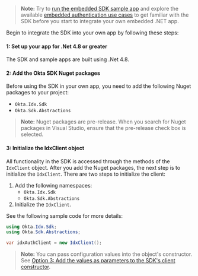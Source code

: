 > **Note:** Try to [run the embedded SDK sample app](/docs/guides/oie-embedded-common-run-samples/aspnet/main/#run-the-embedded-sdk-sample-app) and explore the available [embedded authentication use cases](/docs/guides/oie-embedded-sdk-use-case-basic-sign-in/aspnet/main/) to get familiar with the SDK before you start to integrate your own embedded .NET app.

Begin to integrate the SDK into your own app by following these steps:

#### 1: Set up your app for .Net 4.8 or greater

The SDK and sample apps are built using .Net 4.8.

#### 2: Add the Okta SDK Nuget packages

Before using the SDK in your own app, you need to add the following
Nuget packages to your project:

* `Okta.Idx.Sdk`
* `Okta.Sdk.Abstractions`

> **Note:** Nuget packages are pre-release. When you search for Nuget
packages in Visual Studio, ensure that the pre-release check box is selected.

#### 3: Initialize the IdxClient object

All functionality in the SDK is accessed through the methods of the
`IdxClient` object. After you add the Nuget packages, the next step
is to initialize the `IdxClient`. There are two steps to initialize the client:

1. Add the following namespaces:
   * `Okta.Idx.Sdk`
   * `Okta.Sdk.Abstractions`
1. Initialize the `IdxClient`.

See the following sample code for more details:

```csharp
using Okta.Idx.Sdk;
using Okta.Sdk.Abstractions;

var idxAuthClient = new IdxClient();
```

> **Note:** You can pass configuration values into the object's constructor. See [Option 3: Add the values as parameters to the SDK's client constructor](#option-3-add-the-values-as-parameters-to-the-sdk-s-client-constructor).
